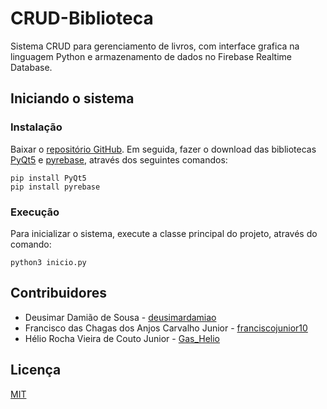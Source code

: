 
# CRUD-Biblioteca

Sistema CRUD para gerenciamento de livros, com interface grafica na linguagem Python e armazenamento de dados no Firebase Realtime Database. 

## Iniciando o sistema

### Instalação

Baixar o [repositório GitHub](<https://github.com/Gas-Helio/CRUD-Biblioteca>). Em seguida, fazer o download das bibliotecas [PyQt5](<https://pypi.org/project/PyQt5/>) e [pyrebase](<https://github.com/thisbejim/Pyrebase>), através dos seguintes comandos:
    
    pip install PyQt5
    pip install pyrebase

### Execução

Para inicializar o sistema, execute a classe principal do projeto, através do comando:

    python3 inicio.py


## Contribuidores

* Deusimar Damião de Sousa - [deusimardamiao](<https://github.com/deusimardamiao/>)
* Francisco das Chagas dos Anjos Carvalho Junior - [franciscojunior10](<https://github.com/franciscojunior10/>)
* Hélio Rocha Vieira de Couto Junior - [Gas_Helio](<https://github.com/Gas-Helio>)

## Licença

[MIT](https://github.com/Gas-Helio/CRUD-Biblioteca/blob/master/LICENSE)

